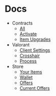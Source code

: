 # Docs

- Contracts
    - [All](https://github.com/igorwessel/docs/Contracts/all.md)
    - [Activate](https://github.com/igorwessel/docs/Contracts/activate.md)
    - [Item Upgrades](https://github.com/igorwessel/docs/Contracts/upgrades.md)
- Valorant
    - [Client Settings](https://github.com/igorwessel/docs/Valorant/clientSettings.md)
    - [Crosshair](https://github.com/igorwessel/docs/Valorant/crossHair.md)
    - [Process](https://github.com/igorwessel/docs/Valorant/process.md)
- Store
    - [Your Items](https://github.com/igorwessel/docs/Store/yourItems.md)
    - [Wallet](https://github.com/igorwessel/docs/Store/wallet.md)
    - [Offers](https://github.com/igorwessel/docs/Store/offers.md)
    - [Current Offers](https://github.com/igorwessel/docs/Store/currentOffers.md)